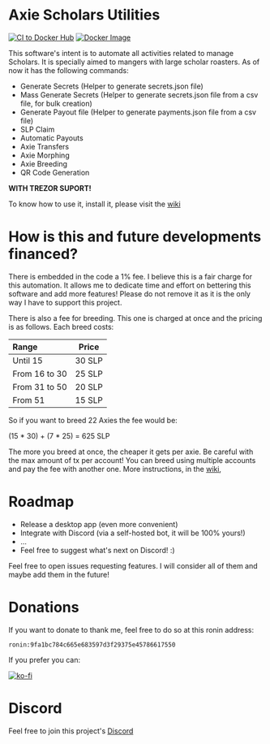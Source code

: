 # Axie Scholars Utilities
[![CI to Docker Hub](https://github.com/FerranMarin/axie-scholar-utilities/actions/workflows/test.yml/badge.svg?branch=main)](https://github.com/FerranMarin/axie-scholar-utilities/actions/workflows/test.yml)
[![Docker Image](https://img.shields.io/badge/docker%20image-available-blue)](https://hub.docker.com/r/epith/axie-scholar-utilities)

This software's intent is to automate all activities related to manage Scholars. It is specially aimed to mangers with large scholar roasters.
As of now it has the following commands:

- Generate Secrets (Helper to generate secrets.json file)
- Mass Generate Secrets (Helper to generate secrets.json file from a csv file, for bulk creation)
- Generate Payout file (Helper to generate payments.json file from a csv file)
- SLP Claim
- Automatic Payouts
- Axie Transfers
- Axie Morphing
- Axie Breeding
- QR Code Generation

**WITH TREZOR SUPORT!**

To know how to use it, install it, please visit the [wiki](https://ferranmarin.github.io/axie-scholar-utilities/)

# How is this and future developments financed?

There is embedded in the code a 1% fee. I believe this is a fair charge for this automation. It allows me to dedicate time and effort on bettering this software and add more features! Please do not remove it as it is the only way I have to support this project.

There is also a fee for breeding. This one is charged at once and the pricing is as follows. Each breed costs:

| Range          | Price  |
|:-------------- |:------:|
| Until 15       | 30 SLP |
| From 16 to 30  | 25 SLP |
| From 31 to 50  | 20 SLP |
| From 51        | 15 SLP |

So if you want to breed 22 Axies the fee would be:

(15 * 30) + (7 * 25) = 625 SLP

The more you breed at once, the cheaper it gets per axie. Be careful with the max amount of tx per account!
You can breed using multiple accounts and pay the fee with another one. More instructions, in the [wiki](https://ferranmarin.github.io/axie-scholar-utilities/pages/poetry_cmds#axiebreeding),


# Roadmap

- Release a desktop app (even more convenient)
- Integrate with Discord (via a self-hosted bot, it will be 100% yours!)
- ...
- Feel free to suggest what's next on Discord! :)


Feel free to open issues requesting features. I will consider all of them and maybe add them in the future!

# Donations

If you want to donate to thank me, feel free to do so at this ronin address:

    ronin:9fa1bc784c665e683597d3f29375e45786617550

If you prefer you can:

[![ko-fi](https://ko-fi.com/img/githubbutton_sm.svg)](https://ko-fi.com/G2G36LZ2A)
    
# Discord

Feel free to join this project's <a href="https://discord.gg/bmKvmhenvu">Discord</a>
